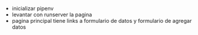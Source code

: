 - inicializar pipenv
- levantar con runserver la pagina
- pagina principal tiene links a formulario de datos y formulario de agregar datos
